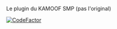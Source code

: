 Le plugin du KAMOOF SMP (pas l'original)

[![CodeFactor](https://www.codefactor.io/repository/github/misieur/kamoof/badge)](https://www.codefactor.io/repository/github/misieur/kamoof)
